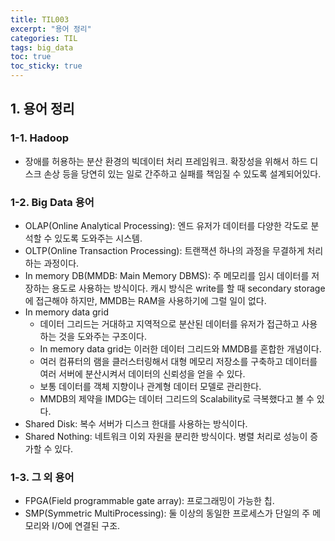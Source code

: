 ```yaml
---
title: TIL003
excerpt: "용어 정리"
categories: TIL
tags: big_data
toc: true
toc_sticky: true
---
```


## 1. 용어 정리

### 1-1. Hadoop

- 장애를 허용하는 분산 환경의 빅데이터 처리 프레임워크. 확장성을 위해서 하드 디스크 손상 등을 당연히 있는 일로 간주하고 실패를 책임질 수 있도록 설계되어있다.

### 1-2. Big Data 용어

- OLAP(Online Analytical Processing): 엔드 유저가 데이터를 다양한 각도로 분석할 수 있도록 도와주는 시스템.
- OLTP(Online Transaction Processing): 트랜잭션 하나의 과정을 무결하게 처리하는 과정이다.
- In memory DB(MMDB: Main Memory DBMS): 주 메모리를 임시 데이터를 저장하는 용도로 사용하는 방식이다. 캐시 방식은 write를 할 때 secondary storage에 접근해야 하지만, MMDB는 RAM을 사용하기에 그럴 일이 없다.
- In memory data grid
  - 데이터 그리드는 거대하고 지역적으로 분산된 데이터를 유저가 접근하고 사용하는 것을 도와주는 구조이다. 
  - In memory data grid는 이러한 데이터 그리드와 MMDB를  혼합한 개념이다. 
  - 여러 컴퓨터의 램을 클러스터링해서 대형 메모리 저장소를 구축하고 데이터를 여러 서버에 분산시켜서 데이터의 신뢰성을 얻을 수 있다.
  - 보통 데이터를 객체 지향이나 관계형 데이터 모델로 관리한다.
  - MMDB의 제약을 IMDG는 데이터 그리드의 Scalability로 극복했다고 볼 수 있다.
- Shared Disk: 복수 서버가 디스크 한대를 사용하는 방식이다.
- Shared Nothing: 네트워크 이외 자원을 분리한 방식이다. 병렬 처리로 성능이 증가할 수 있다.

### 1-3. 그 외 용어

- FPGA(Field programmable gate array): 프로그래밍이 가능한 칩.
- SMP(Symmetric MultiProcessing): 둘 이상의 동일한 프로세스가 단일의 주 메모리와 I/O에 연결된 구조.